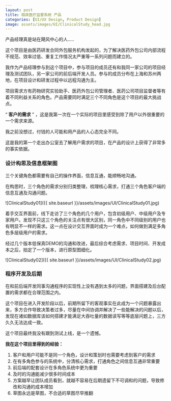 ```yaml
---
layout: post
title: 临床医疗监督系统 产品
categories: [UI/UX Design, Product Design]
image: assets/images/UI/ClinicalStudy_head.jpg
---
```


产品经理真是站在飓风中心的人.....

这个项目是由医药研发合同外包服务机构发起的，为了解决医药外包公司内部流程不规范、效率过低、重复工作情况太严重等一系列问题而建立的。

我作为产品经理参与到这个项目中，参与项目的成员还有和我同一家公司的项目经理及测试团队，另一家公司的前后端开发人员。参与的成员分布在上海和苏州两地，在项目设计和研发过程中以远程沟通为主。

项目需求方有药物研究实验助手、医药外包公司管理者、医药公司项目监督者等有着不同利益关系的角色。产品需要同时满足三个不同角色是这个项目的最大挑战点。

“ **客户的需求** ” ，这是我第一次在一个实际的项目里感受到除了用户以外很重要的一个需求来源。

我之前没想过，付钱的人可能和用产品的人心态完全不同。

这是我的第一个走出办公室去了解用户需求的项目，在产品的设计上获得了非常多的事实依据。



### 设计构思及信息框架图

三个关键角色都需要有自己的操作界面，信息互通，能顺畅地沟通。

在构思时，三个角色的需求分别归类整理，梳理核心需求，打通三个角色客户端的信息互通及沟通问题。

![ClinicalStudy01]({{ site.baseurl }}/assets/images/UI/ClinicalStudy01.jpg)



着手交互界面前，线下走访了三个角色的几个用户，包含初级用户、中级用户及专家用户。发现不只这三个角色的关注点有很大区别，同一角色中不同级别的用户也有明显不一样的需求。这一点在设计交互界面时成为一个难点，如何做到满足多角色多层级用户的需求。

经过几个版本低保真DEMO的沟通和改进，最后综合考虑需求、项目时间、开发成本之后，拍定了一个版本，进行原型图细化。

![ClinicalStudy02]({{ site.baseurl }}/assets/images/UI/ClinicalStudy02.jpg)



### 程序开发及后期

在和前后端开发同事沟通程序的实现性上没有遇到太多的问题，界面搭建及后台配置的需求都在合理范围之内。

这个项目在进入开发阶段以后，前期所留下的客观事实在此成为一个问题暴露出来，多方合作导致决策者过多，尽量在中间协调并解决了一些能解决的问题以后，发现在诸如数据库该如何搭建才能满足大吞吐量的数据读写等等底层问题上，三方久久无法达成一致。

这个项目最终我没有跟到测试上线，是一个遗憾。

**我在这个项目里得到的经验：**

1. 客户和用户可能不是同一个角色，设计和策划时也需要考虑到客户的需求
2. 在有多角色参与的系统中，分清核心需求，打通角色之间信息互通非常重要
3. 前后端的配套设计在多角色系统中更为重要
4. 及时的沟通能减少很多时间成本
5. 方案越早让团队成员看到，就越不容易在后期遗留下不可调和的问题，导致修改和沟通的成本增加
6. 草图永远是草图，不合适的草图尽早推翻